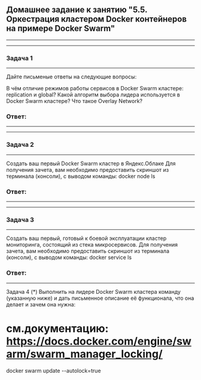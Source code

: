 ## Домашнее задание к занятию "5.5. Оркестрация кластером Docker контейнеров на примере Docker Swarm"
---

---
### Задача 1
---
Дайте письменые ответы на следующие вопросы:

В чём отличие режимов работы сервисов в Docker Swarm кластере: replication и global?
Какой алгоритм выбора лидера используется в Docker Swarm кластере?
Что такое Overlay Network?

### Ответ:
---



---
### Задача 2
---
Создать ваш первый Docker Swarm кластер в Яндекс.Облаке
Для получения зачета, вам необходимо предоставить скриншот из терминала (консоли), с выводом команды:
docker node ls


### Ответ:
---

---

###  Задача 3
---
Создать ваш первый, готовый к боевой эксплуатации кластер мониторинга, состоящий из стека микросервисов.
Для получения зачета, вам необходимо предоставить скриншот из терминала (консоли), с выводом команды:
docker service ls


### Ответ:
---


Задача 4 (*)
Выполнить на лидере Docker Swarm кластера команду (указанную ниже) и дать письменное описание её функционала, что она делает и зачем она нужна:

# см.документацию: https://docs.docker.com/engine/swarm/swarm_manager_locking/
docker swarm update --autolock=true